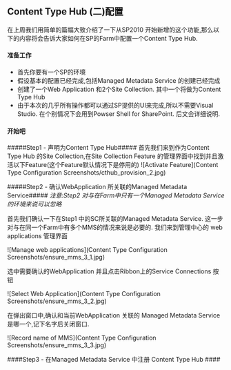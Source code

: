 ## Content Type Hub (二)配置 ##

在上周我们用简单的篇幅大致介绍了一下从SP2010 开始新增的这个功能,那么以下的内容将会告诉大家如何在SP的Farm中配置一个Content Type Hub.

#### 准备工作 ####
- 首先你要有一个SP的环境
- 假设基本的配置已经完成,包括Managed Metadata Service 的创建已经完成
- 创建了一个Web Application 和2个Site Collection. 其中一个将做为Content Type Hub
- 由于本次的几乎所有操作都可以通过SP提供的UI来完成,所以不需要Visual Studio. 在个别情况下会用到Powser Shell for SharePoint. 后文会详细说明.




#### 开始吧 ####

#####Step1 - 声明为Content Type Hub#####
首先我们来到作为Content Type Hub 的Site Collection,在Site Collection Feature 的管理界面中找到并且激活以下Feature(这个Feature默认情况下是停用的)
![Activate Feature](Content Type Configuration Screenshots/cthub_provision_2.jpg)


#####Step2 - 确认WebApplication 所关联的Managed Metadata Service#####
*注意:Step2 对与在Farm中只有一个Managed Metadata Service 的环境来说可以忽略*

首先我们确认一下在Step1 中的SC所关联的Managed Metadata Service. 这一步对与在同一个Farm中有多个MMS的情况来说是必要的. 我们来到管理中心的 web applications 管理界面

![Manage web applications](Content Type Configuration Screenshots/ensure_mms_3_1.jpg)


选中需要确认的WebApplication 并且点击Ribbon上的Service Connections 按钮

![Select Web Application](Content Type Configuration Screenshots/ensure_mms_3_2.jpg)

在弹出窗口中,确认和当前WebApplication 关联的 Managed Metadata Service 是哪一个,记下名字后关闭窗口.

![Record name of MMS](Content Type Configuration Screenshots/ensure_mms_3_3.jpg)


####Step3 - 在Managed Metadata Service 中注册 Content Type Hub ####

